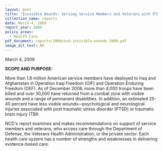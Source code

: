 ```yaml
---
layout: post
title: "Invisible Wounds: Serving Service Members and Veterans with PTSD and TBI"
collection_name: reports
date: March 4, 2009
report_year: 2009
policy_areas:
  - Health Care
pdf_document: reports/2009/ncd-invisible-wounds-2009.pdf
image_alt_text: NA
---
```

M﻿arch 4, 2009

**S﻿COPE AND PURPOSE:**

More than 1.6 million American service members have deployed to Iraq and Afghanistan in Operation Iraqi Freedom (OIF) and Operation Enduring Freedom (OEF). As of December 2008, more than 4,000 troops have been killed and over 30,000 have returned from a combat zone with visible wounds and a range of permanent disabilities. In addition, an estimated 25-40 percent have less visible wounds—psychological and neurological injuries associated with post traumatic stress disorder (PTSD) or traumatic brain injury (TBI)

N﻿CD's report examines and makes recommendations on support of service members and veterans, who access care through the Department of Defense, the Veterans Health Administration, or the private sector. Each health care system has a number of strengths and weaknesses in delivering evidence-based care.